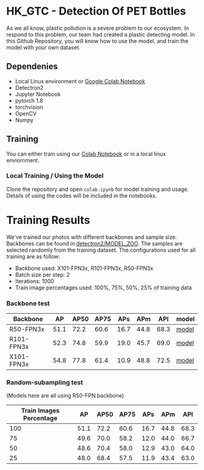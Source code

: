 # HK_GTC - Detection Of PET Bottles
As we all know, plastic pollution is a severe problem to our ecosystem. In respond to this problem, our team had created a plastic detecting model. In this Github Repository, you will know how to use the model, and train the model with your own dataset.

## Dependenies
- Local Linux environment or [Google Colab Notebook](https://colab.research.google.com/drive/1sCnt15Fhb1XbxI3z0nbDSENIBLorK7ve "Google Colab Notebook")
- Detectron2
- Jupyter Notebook
- pytorch 1.8
- torchvision
- OpenCV
- Numpy
## Training
You can either train using our [Colab Notebook](https://colab.research.google.com/drive/1sCnt15Fhb1XbxI3z0nbDSENIBLorK7ve "Colab Notebook") or in a local linux enviornment.
### Local  Training / Using the Model
Clone the repository and open `colab.ipynb` for model training and usage. Details of using the codes will be included in the notebooks.

# Training Results
We've trained our photos with different backbones and sample size. Backbones can be found in [detectron2/MODEL_ZOO](https://github.com/facebookresearch/detectron2/blob/master/MODEL_ZOO.md "detectron2/MODEL_ZOO"). The samples are selected randomly from the training dataset. The configurations used for all training are as follow:
- Backbone used: X101-FPN3x, R101-FPN3x, R50-FPN3x
- Batch size per step: 2
- Iterations: 1000
- Train image percentages used: 100%, 75%, 50%, 25% of training data
### Backbone test

| Backbone  |  AP  |   AP50| AP75  | APs  | APm  |  APl | model |
| ------------ | ------------ | ------------ | ------------ | ------------ | ------------ | ------------ |------------ |
|  R50-FPN3x |  51.1|  72.2 | 60.6  | 16.7  |  44.8 |  68.3 |[model](https://github.com/IGEM-TEAM-HK-GTC/HK_GTC/blob/main/models/R50FPN/model_final.pth)|
| R101-FPN3x  |52.3| 74.8  | 59.9  | 19.0 |  45.7 | 69.0 |[model](https://github.com/IGEM-TEAM-HK-GTC/HK_GTC/blob/main/models/101FPN3x/model_final.pth)|
| X101-FPN3x  | 54.8  | 77.8 | 61.4 | 10.9 |  48.8 | 72.5 |[model](https://github.com/IGEM-TEAM-HK-GTC/HK_GTC/blob/main/models/X101FPN/model_final.pth) |

### Random-subampling test
(Models here are all using R50-FPN backbone)

| Train Images Percentage  |  AP  |   AP50| AP75  | APs  | APm  |  APl |
| ------------ | ------------ | ------------ | ------------ | ------------ | ------------ | ------------ |
|  100 |   51.1|  72.2 | 60.6  |16.7|  44.8 |   68.3 |
| 75  |  49.6 |  70.0 | 58.2  |  12.0 | 44.0  |  66.7 |
| 50  | 48.6  | 70.4  | 58.0  | 12.9  |  43.0 |  64.0 |
| 25  | 48.0  |  68.4 |  57.5 | 11.9  |  43.4 | 63.0|

